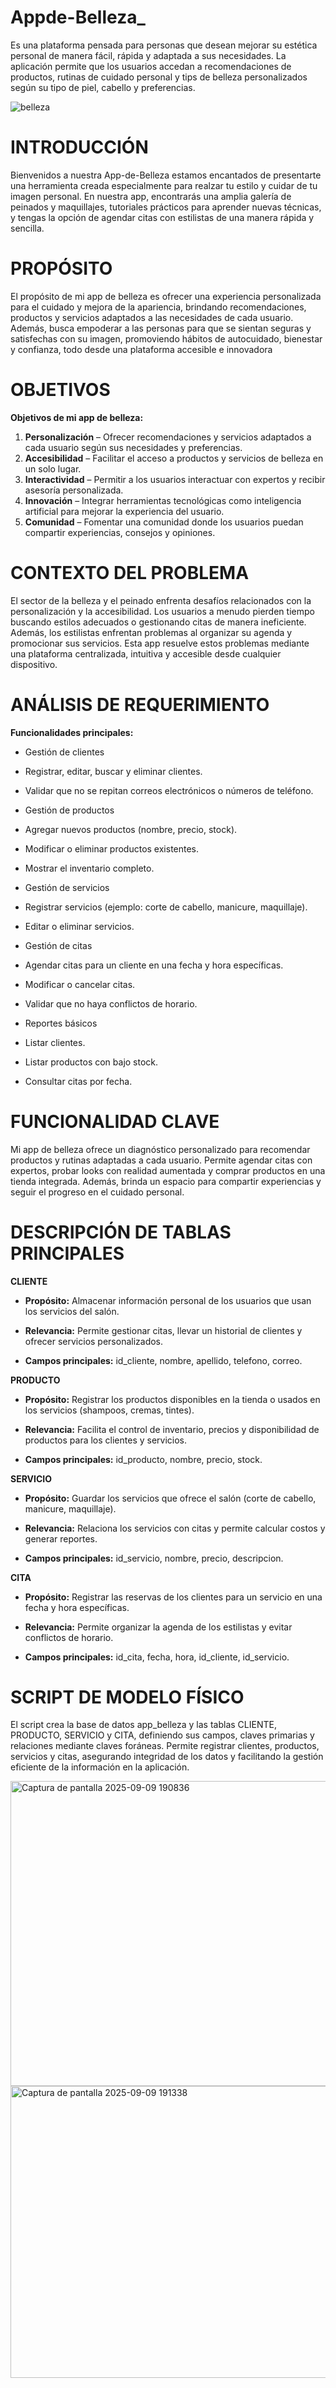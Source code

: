 # Appde-Belleza_
Es una plataforma pensada para personas que desean mejorar su estética personal de manera fácil, rápida y adaptada a sus necesidades. La aplicación permite que los usuarios accedan a recomendaciones de productos, rutinas de cuidado personal y tips de belleza personalizados según su tipo de piel, cabello y preferencias.

 ![belleza](https://zonales.quito.gob.ec/wp-content/uploads/maquillaje-y-maquillaje-profesional-1-scaled-1.jpg)

 # INTRODUCCIÓN
Bienvenidos a nuestra App-de-Belleza estamos encantados de presentarte una herramienta creada especialmente para realzar tu estilo y cuidar de tu imagen personal. En nuestra app, encontrarás una amplia galería de peinados y maquillajes, tutoriales prácticos para aprender nuevas técnicas, y tengas la opción de agendar citas con estilistas de una manera rápida y sencilla.

# PROPÓSITO
El propósito de mi app de belleza es ofrecer una experiencia personalizada para el cuidado y mejora de la apariencia, brindando recomendaciones, productos y servicios adaptados a las necesidades de cada usuario. Además, busca empoderar a las personas para que se sientan seguras y satisfechas con su imagen, promoviendo hábitos de autocuidado, bienestar y confianza, todo desde una plataforma accesible e innovadora

# OBJETIVOS
**Objetivos de mi app de belleza:**  
1. **Personalización** – Ofrecer recomendaciones y servicios adaptados a cada usuario según sus necesidades y preferencias.  
2. **Accesibilidad** – Facilitar el acceso a productos y servicios de belleza en un solo lugar.  
3. **Interactividad** – Permitir a los usuarios interactuar con expertos y recibir asesoría personalizada.  
4. **Innovación** – Integrar herramientas tecnológicas como inteligencia artificial para mejorar la experiencia del usuario.  
5. **Comunidad** – Fomentar una comunidad donde los usuarios puedan compartir experiencias, consejos y opiniones.

# CONTEXTO DEL PROBLEMA
El sector de la belleza y el peinado enfrenta desafíos relacionados con la personalización y la accesibilidad. Los usuarios a menudo pierden tiempo buscando estilos adecuados o gestionando citas de manera ineficiente. Además, los estilistas enfrentan problemas al organizar su agenda y promocionar sus servicios. Esta app resuelve estos problemas mediante una plataforma centralizada, intuitiva y accesible desde cualquier dispositivo.

# ANÁLISIS DE REQUERIMIENTO
**Funcionalidades principales:**

- Gestión de clientes

- Registrar, editar, buscar y eliminar clientes.

- Validar que no se repitan correos electrónicos o números de teléfono.

- Gestión de productos

- Agregar nuevos productos (nombre, precio, stock).

- Modificar o eliminar productos existentes.

- Mostrar el inventario completo.

- Gestión de servicios

- Registrar servicios (ejemplo: corte de cabello, manicure, maquillaje).

- Editar o eliminar servicios.

- Gestión de citas

- Agendar citas para un cliente en una fecha y hora específicas.

- Modificar o cancelar citas.

- Validar que no haya conflictos de horario.

- Reportes básicos

- Listar clientes.

- Listar productos con bajo stock.

- Consultar citas por fecha.

# FUNCIONALIDAD CLAVE
Mi app de belleza ofrece un diagnóstico personalizado para recomendar productos y rutinas adaptadas a cada usuario. Permite agendar citas con expertos, probar looks con realidad aumentada y comprar productos en una tienda integrada. Además, brinda un espacio para compartir experiencias y seguir el progreso en el cuidado personal.

# DESCRIPCIÓN DE TABLAS PRINCIPALES

**CLIENTE**

- **Propósito:** Almacenar información personal de los usuarios que usan los servicios del salón.

- **Relevancia:** Permite gestionar citas, llevar un historial de clientes y ofrecer servicios personalizados.

- **Campos principales:** id_cliente, nombre, apellido, telefono, correo.

**PRODUCTO**

- **Propósito:** Registrar los productos disponibles en la tienda o usados en los servicios (shampoos, cremas, tintes).

- **Relevancia:** Facilita el control de inventario, precios y disponibilidad de productos para los clientes y servicios.

- **Campos principales:** id_producto, nombre, precio, stock.

**SERVICIO**

- **Propósito:** Guardar los servicios que ofrece el salón (corte de cabello, manicure, maquillaje).

- **Relevancia:** Relaciona los servicios con citas y permite calcular costos y generar reportes.

- **Campos principales:** id_servicio, nombre, precio, descripcion.

**CITA**

- **Propósito:** Registrar las reservas de los clientes para un servicio en una fecha y hora específicas.

- **Relevancia:** Permite organizar la agenda de los estilistas y evitar conflictos de horario.

- **Campos principales:** id_cita, fecha, hora, id_cliente, id_servicio.

# SCRIPT DE MODELO FÍSICO
El script crea la base de datos app_belleza y las tablas CLIENTE, PRODUCTO, SERVICIO y CITA, definiendo sus campos, claves primarias y relaciones mediante claves foráneas.
Permite registrar clientes, productos, servicios y citas, asegurando integridad de los datos y facilitando la gestión eficiente de la información en la aplicación.

<img width="1292" height="488" alt="Captura de pantalla 2025-09-09 190836" src="https://github.com/user-attachments/assets/e563c3b0-cc23-4758-8a72-6a73061ab176" />
<img width="987" height="467" alt="Captura de pantalla 2025-09-09 191338" src="https://github.com/user-attachments/assets/ee932b89-5988-4219-b963-482f1c9a7fab" />



